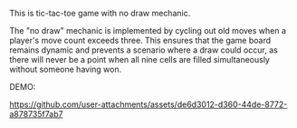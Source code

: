 This is tic-tac-toe game with no draw mechanic.

The "no draw" mechanic is implemented by cycling out old moves when a player's move count exceeds three.
This ensures that the game board remains dynamic and prevents a scenario where a draw could occur,
as there will never be a point when all nine cells are filled simultaneously without someone having won.

DEMO:


https://github.com/user-attachments/assets/de6d3012-d360-44de-8772-a878735f7ab7

